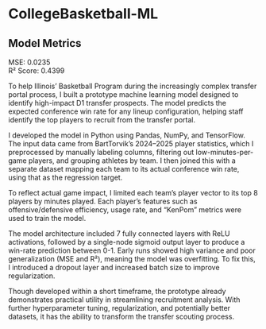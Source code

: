# CollegeBasketball-ML

## Model Metrics
MSE: 0.0235 <br />
R² Score: 0.4399


To help Illinois’ Basketball Program during the increasingly complex transfer portal process, I built a prototype machine learning model designed to identify high-impact D1 transfer prospects. The model predicts the expected conference win rate for any lineup configuration, helping staff identify the top players to recruit from the transfer portal. 

I developed the model in Python using Pandas, NumPy, and TensorFlow. The input data came from BartTorvik’s 2024–2025 player statistics, which I preprocessed by manually labeling columns, filtering out low-minutes-per-game players, and grouping athletes by team. I then joined this with a separate dataset mapping each team to its actual conference win rate, using that as the regression target.

To reflect actual game impact, I limited each team’s player vector to its top 8 players by minutes played. Each player’s features such as offensive/defensive efficiency, usage rate, and “KenPom” metrics were used to train the model.

The model architecture included 7 fully connected layers with ReLU activations, followed by a single-node sigmoid output layer to produce a win-rate prediction between 0-1. Early runs showed high variance and poor generalization (MSE and R²), meaning the model was overfitting.  To fix this, I introduced a dropout layer and increased batch size to improve regularization.

Though developed within a short timeframe, the prototype already demonstrates practical utility in streamlining recruitment analysis. With further hyperparameter tuning, regularization, and potentially better datasets, it has the ability to transform the transfer scouting process.
